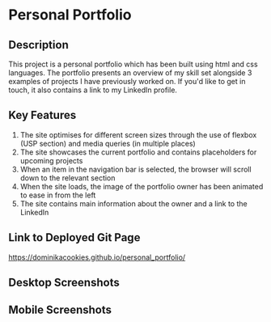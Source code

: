 # Personal Portfolio

## Description
This project is a personal portfolio which has been built using html and css languages. 
The portfolio presents an overview of my skill set alongside 3 examples of projects I have previously worked on. 
If you'd like to get in touch, it also contains a link to my LinkedIn profile.

## Key Features
1. The site optimises for different screen sizes through the use of flexbox (USP section) and media queries (in multiple places)
2. The site showcases the current portfolio and contains placeholders for upcoming projects
3. When an item in the navigation bar is selected, the browser will scroll down to the relevant section
4. When the site loads, the image of the portfolio owner has been animated to ease in from the left
5. The site contains main information about the owner and a link to the LinkedIn

## Link to Deployed Git Page
https://dominikacookies.github.io/personal_portfolio/

## Desktop Screenshots

## Mobile Screenshots